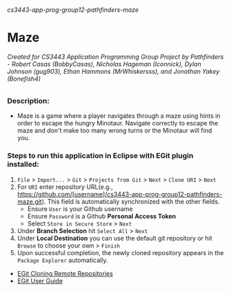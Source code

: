 ###### cs3443-app-prog-group12-pathfinders-maze
# Maze 
###### Created for *CS3443 Application Programming Group Project* by Pathfinders - Robert Casas *(BobbyCasas)*, Nicholas Hageman *(Iconnick)*, Dylan Johnson *(gug903)*, Ethan Hammons *(MrWhiskersss)*, and Jonathan Yakey *(Bonefish4)*
### Description:
- Maze is a game where a player navigates through a maze using hints in order to escape the hungry Minotaur. Navigate correctly to escape the maze and don't make too many wrong turns or the Minotaur will find you.
### Steps to run this application in Eclipse with EGit plugin installed:
1. `File` > `Import...` > `Git` > `Projects from Git` > `Next` > `Clone URI` > `Next`
2. For `URI` enter repository URL(e.g., https://github.com/[username]/cs3443-app-prog-group12-pathfinders-maze.git). This field is automatically synchronized with the other fields. 
   - Ensure `User` is your Github username
   - Ensure `Password` is a Github **Personal Access Token**
   - Select `Store in Secure Store` > `Next`
4. Under **Branch Selection** hit `Select All` > `Next`
5. Under **Local Destination** you can use the default git repository or hit `Browse` to choose your own > `Finish`
6. Upon successful completion, the newly cloned repository appears in the `Package Explorer` automatically.
- [EGit Cloning Remote Repositories](https://wiki.eclipse.org/EGit/User_Guide#Cloning_Remote_Repositories)
- [EGit User Guide](https://wiki.eclipse.org/EGit/User_Guide#Basic_Tutorial:_Adding_a_project_to_version_control)
